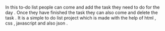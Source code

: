 In this to-do list people can come and add the task they need to do for the day . Once they have finished the task they can also come and delete the task .
It is a simple to do list project which is made with the help of html , css , javascript and also json . 
